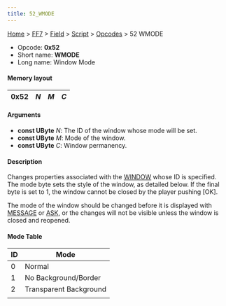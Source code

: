 ```yaml
---
title: 52_WMODE
---
```


[Home](../../../../index.md) > [FF7](../../../../FF7.md) > [Field](../../../Field.md) > [Script](../../Script.md) > [Opcodes](../Opcodes.md) > 52 WMODE

-   Opcode: **0x52**
-   Short name: **WMODE**
-   Long name: Window Mode

#### Memory layout

| 0x52 | *N* | *M* | *C* |
|------|-----|-----|-----|

#### Arguments

-   **const UByte** *N*: The ID of the window whose mode will be set.
-   **const UByte** *M*: Mode of the window.
-   **const UByte** *C*: Window permanency.

#### Description

Changes properties associated with the [WINDOW](50_WINDOW.md) whose ID is specified. The mode byte sets the style of the window, as detailed below. If the final byte is set to 1, the window cannot be closed by the player pushing \[OK\].

The mode of the window should be changed before it is displayed with [MESSAGE](FF7/Field/Script/Opcodes/40_MESSAGE "wikilink") or [ASK](48_ASK.md), or the changes will not be visible unless the window is closed and reopened.

#### Mode Table

| ID  | Mode                   |
|-----|------------------------|
| 0   | Normal                 |
| 1   | No Background/Border   |
| 2   | Transparent Background |
|     |                        |
